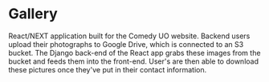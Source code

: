 # Gallery
React/NEXT application built for the Comedy UO website. Backend users upload their photographs to Google Drive, which is connected to an S3 bucket. The Django back-end of the React app grabs these images from the bucket and feeds them into the front-end. User's are then able to download these pictures once they've put in their contact information.
